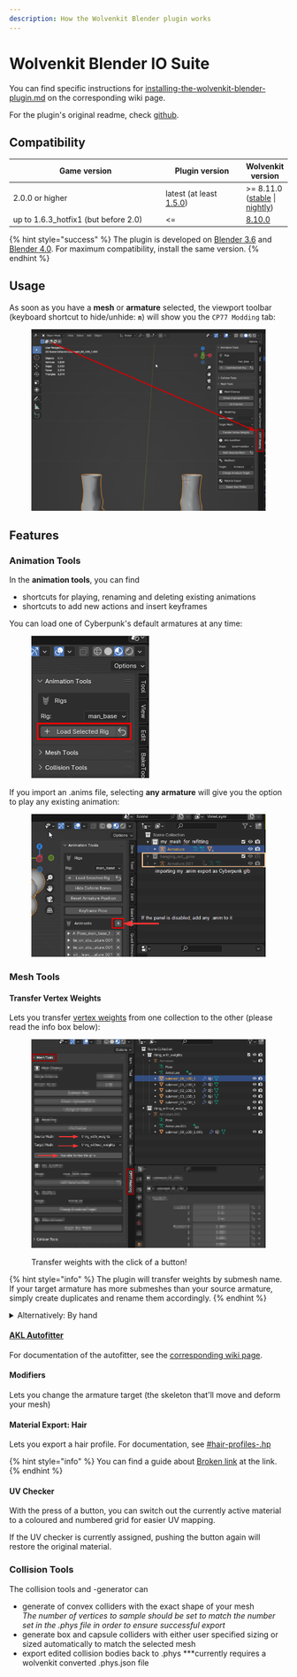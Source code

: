 ```yaml
---
description: How the Wolvenkit Blender plugin works
---
```


# Wolvenkit Blender IO Suite

You can find specific instructions for [installing-the-wolvenkit-blender-plugin.md](installing-the-wolvenkit-blender-plugin.md "mention") on the corresponding wiki page.

For the plugin's original readme, check [github](https://github.com/WolvenKit/Cyberpunk-Blender-add-on/).

## Compatibility

<table><thead><tr><th width="313.3333333333333">Game version</th><th width="155">Plugin version</th><th>Wolvenkit version</th></tr></thead><tbody><tr><td>2.0.0 or higher</td><td>latest (at least <a href="https://github.com/WolvenKit/Cyberpunk-Blender-add-on/releases/tag/1.5.0">1.5.0</a>)</td><td>>= 8.11.0 (<a href="https://github.com/WolvenKit/WolvenKit/releases/tag/8.11.0">stable</a> | <a href="https://github.com/WolvenKit/WolvenKit-nightly-releases/releases">nightly</a>)</td></tr><tr><td>up to 1.6.3_hotfix1 (but before 2.0)</td><td>&#x3C;= </td><td><a href="https://github.com/WolvenKit/WolvenKit/releases/tag/8.10.0">8.10.0</a></td></tr></tbody></table>

{% hint style="success" %}
The plugin is developed on [Blender 3.6](https://www.blender.org/download/releases/3-6/) and [Blender 4.0](https://www.blender.org/download/releases/4-0/). For maximum compatibility, install the same version.
{% endhint %}

## Usage

As soon as you have a **mesh** or **armature** selected, the viewport toolbar (keyboard shortcut to hide/unhide: **`n`**) will show you the `CP77 Modding` tab:

<figure><img src="../../../.gitbook/assets/blender_plugin_viewport.png" alt=""><figcaption></figcaption></figure>

## Features

### Animation Tools

In the **animation tools**, you can find

* shortcuts for playing, renaming and deleting existing animations
* shortcuts to add new actions and insert keyframes

You can load one of Cyberpunk's default armatures at any time:

<figure><img src="../../../.gitbook/assets/wkit_blender_io_suite_anims_load_selected_rig.png" alt=""><figcaption></figcaption></figure>

If you import an .anims file, selecting **any armature** will give you the option to play any existing animation:

<figure><img src="../../../.gitbook/assets/wkit_blender_io_suite_play_anims.png" alt=""><figcaption></figcaption></figure>

### Mesh Tools

#### Transfer Vertex Weights

Lets you transfer [vertex weights](../../3d-modelling/meshes-and-armatures-rigging.md) from one collection to the other (please read the info box below):

<figure><img src="../../../.gitbook/assets/wkit_io_suite_transfer_weights.png" alt=""><figcaption><p>Transfer weights with the click of a button!</p></figcaption></figure>

{% hint style="info" %}
The plugin will transfer weights by submesh name. If your target armature has more submeshes than your source armature, simply create duplicates and rename them accordingly.
{% endhint %}



<details>

<summary>Alternatively: By hand</summary>

You can only do this on a mesh-by-mesh basis, so you have to do all meshes in sequence.

To check out the more detailed process with a Transfer Weight modifier, check out the [custom-facial-piercings-prc-framework.md](../../modding-guides/npcs/custom-facial-piercings-prc-framework.md "mention") page, section [#weight-painting](../../modding-guides/npcs/custom-facial-piercings-prc-framework.md#weight-painting "mention")

1. Select the mesh with weights
2. Select the mesh that you want your weights transferred to
3. Press `Ctrl+L` and select `Transfer Mesh Data`
4. In the popup at the bottom left of your viewport, change the following properties:

#### ![](../../../.gitbook/assets/wkit\_io\_suite\_transfer\_weights\_by\_hand.png)

5. Click anywhere else. You're done!

</details>

#### [AKL Autofitter](wkit-blender-plugin-akl-autofitter.md)

For documentation of the autofitter, see the [corresponding wiki page](wkit-blender-plugin-akl-autofitter.md).

#### Modifiers

Lets you change the armature target (the skeleton that'll move and deform your mesh)

#### Material Export: Hair

Lets you export a hair profile. For documentation, see [#hair-profiles-.hp](wkit-blender-plugin-import-export.md#hair-profiles-.hp "mention")

{% hint style="info" %}
You can find a guide about [Broken link](broken-reference "mention") at the link.
{% endhint %}

#### UV Checker

With the press of a button, you can switch out the currently active material to a coloured and numbered grid for easier UV mapping.

If the UV checker is currently assigned, pushing the button again will restore the original material.

### Collision Tools

The collision tools and -generator can

* generate of convex colliders with the exact shape of your mesh\
  _The number of vertices to sample should be set to match the number set in the .phys file in order to ensure successful export_
* generate box and capsule colliders with either user specified sizing or sized automatically to match the selected mesh
* export edited collision bodies back to .phys \*\*\*currently requires a wolvenkit converted .phys.json file
